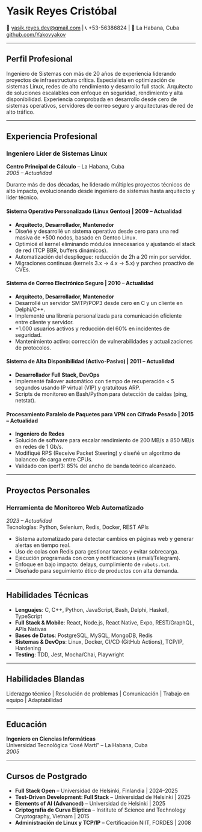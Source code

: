# Yasik Reyes Cristóbal

📧 yasik.reyes.dev@gmail.com | 📞 +53-56386824 | 📍 La Habana, Cuba  
[github.com/Yakovyakov](https://github.com/Yakovyakov)

---

## Perfil Profesional

Ingeniero de Sistemas con más de 20 años de experiencia liderando proyectos de infraestructura crítica. Especialista en optimización de sistemas Linux, redes de alto rendimiento y desarrollo full stack. Arquitecto de soluciones escalables con enfoque en seguridad, rendimiento y alta disponibilidad. Experiencia comprobada en desarrollo desde cero de sistemas operativos, servidores de correo seguro y arquitecturas de red de alto tráfico.

---

## Experiencia Profesional

### Ingeniero Líder de Sistemas Linux  
**Centro Principal de Cálculo** – La Habana, Cuba  
*2005 – Actualidad*

Durante más de dos décadas, he liderado múltiples proyectos técnicos de alto impacto, evolucionando desde ingeniero de sistemas hasta arquitecto y líder técnico.

#### Sistema Operativo Personalizado (Linux Gentoo) | 2009 – Actualidad
- **Arquitecto, Desarrollador, Mantenedor**  
- Diseñé y desarrollé un sistema operativo desde cero para una red masiva de +500 nodos, basado en Gentoo Linux.  
- Optimicé el kernel eliminando módulos innecesarios y ajustando el stack de red (TCP BBR, buffers dinámicos).  
- Automatización del despliegue: reducción de 2h a 20 min por servidor.  
- Migraciones continuas (kernels 3.x → 4.x → 5.x) y parcheo proactivo de CVEs.

#### Sistema de Correo Electrónico Seguro | 2010 – Actualidad
- **Arquitecto, Desarrollador, Mantenedor**  
- Desarrollé un servidor SMTP/POP3 desde cero en C y un cliente en Delphi/C++.  
- Implementé una librería personalizada para comunicación eficiente entre cliente y servidor.  
- +1.000 usuarios activos y reducción del 60% en incidentes de seguridad.  
- Mantenimiento activo: corrección de vulnerabilidades y actualizaciones de protocolos.

#### Sistema de Alta Disponibilidad (Activo-Pasivo) | 2011 – Actualidad
- **Desarrollador Full Stack, DevOps**  
- Implementé failover automático con tiempo de recuperación < 5 segundos usando IP virtual (VIP) y gratuitous ARP.  
- Scripts de monitoreo en Bash/Python para detección de caídas (ping, netstat).

#### Procesamiento Paralelo de Paquetes para VPN con Cifrado Pesado | 2015 – Actualidad
- **Ingeniero de Redes**  
- Solución de software para escalar rendimiento de 200 MB/s a 850 MB/s en redes de 1 Gb/s.  
- Modifiqué RPS (Receive Packet Steering) y diseñé un algoritmo de balanceo de carga entre CPUs.  
- Validado con iperf3: 85% del ancho de banda teórico alcanzado.

---

## Proyectos Personales

### Herramienta de Monitoreo Web Automatizado  
*2023 – Actualidad*  
Tecnologías: Python, Selenium, Redis, Docker, REST APIs  
- Sistema automatizado para detectar cambios en páginas web y generar alertas en tiempo real.  
- Uso de colas con Redis para gestionar tareas y evitar sobrecarga.  
- Ejecución programada con cron y notificaciones (email/Telegram).  
- Enfoque en bajo impacto: delays, cumplimiento de `robots.txt`.  
- Diseñado para seguimiento ético de productos con alta demanda.

---

## Habilidades Técnicas

- **Lenguajes**: C, C++, Python, JavaScript, Bash, Delphi, Haskell, TypeScript  
- **Full Stack & Mobile**: React, Node.js, React Native, Expo, REST/GraphQL, APIs Nativas  
- **Bases de Datos**: PostgreSQL, MySQL, MongoDB, Redis  
- **Sistemas & DevOps**: Linux, Docker, CI/CD (GitHub Actions), TCP/IP, Hardening  
- **Testing**: TDD, Jest, Mocha/Chai, Playwright  

---

## Habilidades Blandas

Liderazgo técnico | Resolución de problemas | Comunicación | Trabajo en equipo | Adaptabilidad

---

## Educación

**Ingeniero en Ciencias Informáticas**  
Universidad Tecnológica “José Martí” – La Habana, Cuba  
*2005*

---

## Cursos de Postgrado

- **Full Stack Open** – Universidad de Helsinki, Finlandia | 2024–2025  
- **Test-Driven Development: Full Stack** – Universidad de Helsinki | 2025  
- **Elements of AI (Advanced)** – Universidad de Helsinki | 2025  
- **Criptografía de Curva Elíptica** – Institute of Science and Technology Cryptography, Vietnam | 2015  
- **Administración de Linux y TCP/IP** – Certificación NIIT, FORDES | 2008
